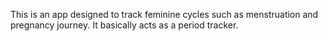 This is an app designed to track feminine cycles such as menstruation and pregnancy journey. It basically acts as a period tracker.
